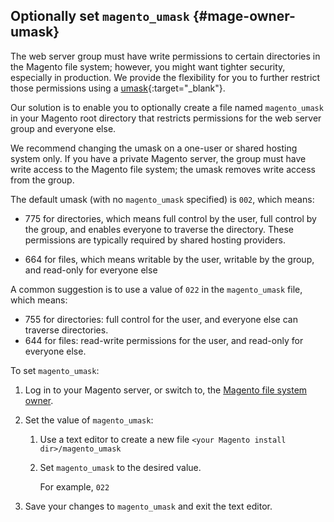 <div markdown="1">

## Optionally set `magento_umask` {#mage-owner-umask}
The web server group must have write permissions to certain directories in the Magento file system; however, you might want tighter security, especially in production. We provide the flexibility for you to further restrict those permissions using a [umask](http://www.cyberciti.biz/tips/understanding-linux-unix-umask-value-usage.html){:target="_blank"}.

Our solution is to enable you to optionally create a file named `magento_umask` in your Magento root directory that restricts permissions for the web server group and everyone else. 

<div class="bs-callout bs-callout-info" id="info">
  <p>We recommend changing the umask on a one-user or shared hosting system only. If you have a private Magento server, the group must have write access to the Magento file system; the umask removes write access from the group.</p>
</div>

The default umask (with no `magento_umask` specified) is `002`, which means:

*	775 for directories, which means full control by the user, full control by the group, and enables everyone to traverse the directory. These permissions are typically required by shared hosting providers.

*	664 for files, which means writable by the user, writable by the group, and read-only for everyone else

A common suggestion is to use a value of `022` in the `magento_umask` file, which means:

*	755 for directories: full control for the user, and everyone else can traverse directories.
*	644 for files: read-write permissions for the user, and read-only for everyone else.

To set `magento_umask`:

1.	Log in to your Magento server, or switch to, the [Magento file system owner]({{page.baseurl}}install-gde/prereq/file-sys-perms-over.html).
2.	Set the value of `magento_umask`:

	1.	Use a text editor to create a new file `<your Magento install dir>/magento_umask`
	2.	Set `magento_umask` to the desired value.

		For example, `022`
3.	Save your changes to `magento_umask` and exit the text editor.